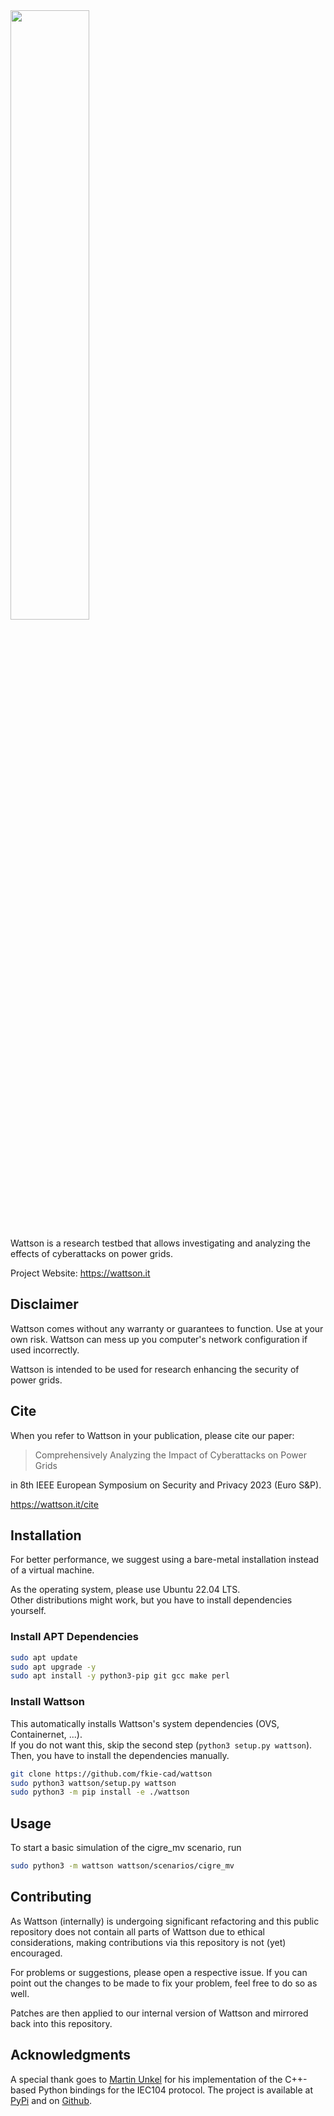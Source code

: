 <img src="https://wattson.it/img/logo/wattson-white-blue.svg" width="50%"/>

Wattson is a research testbed that allows investigating and analyzing the effects of cyberattacks on power grids.

Project Website: https://wattson.it

## Disclaimer
Wattson comes without any warranty or guarantees to function.
Use at your own risk.
Wattson can mess up you computer's network configuration if used incorrectly.

Wattson is intended to be used for research enhancing the security of power grids.

## Cite
When you refer to Wattson in your publication, please cite our paper:

> Comprehensively Analyzing the Impact of Cyberattacks on Power Grids

in 8th IEEE European Symposium on Security and Privacy 2023 (Euro S&P).

https://wattson.it/cite


## Installation
For better performance, we suggest using a bare-metal installation instead of a virtual machine.

As the operating system, please use Ubuntu 22.04 LTS.  
Other distributions might work, but you have to install dependencies yourself.

### Install APT Dependencies
```bash
sudo apt update
sudo apt upgrade -y
sudo apt install -y python3-pip git gcc make perl
```


### Install Wattson
This automatically installs Wattson's system dependencies (OVS, Containernet, ...).  
If you do not want this, skip the second step (`python3 setup.py wattson`). 
Then, you have to install the dependencies manually.

```bash
git clone https://github.com/fkie-cad/wattson
sudo python3 wattson/setup.py wattson
sudo python3 -m pip install -e ./wattson
```

## Usage
To start a basic simulation of the cigre_mv scenario, run
```bash
sudo python3 -m wattson wattson/scenarios/cigre_mv
```

## Contributing
As Wattson (internally) is undergoing significant refactoring and this public repository does not contain all parts of Wattson due to ethical considerations, making contributions via this repository is not (yet) encouraged.

For problems or suggestions, please open a respective issue.
If you can point out the changes to be made to fix your problem, feel free to do so as well.

Patches are then applied to our internal version of Wattson and mirrored back into this repository.

## Acknowledgments
A special thank goes to [Martin Unkel](https://github.com/m-unkel) for his implementation of the C++-based Python bindings for the IEC104 protocol. The project is available at [PyPi](https://pypi.org/project/c104/) and on [Github](https://github.com/Fraunhofer-FIT-DIEN/iec104-python).